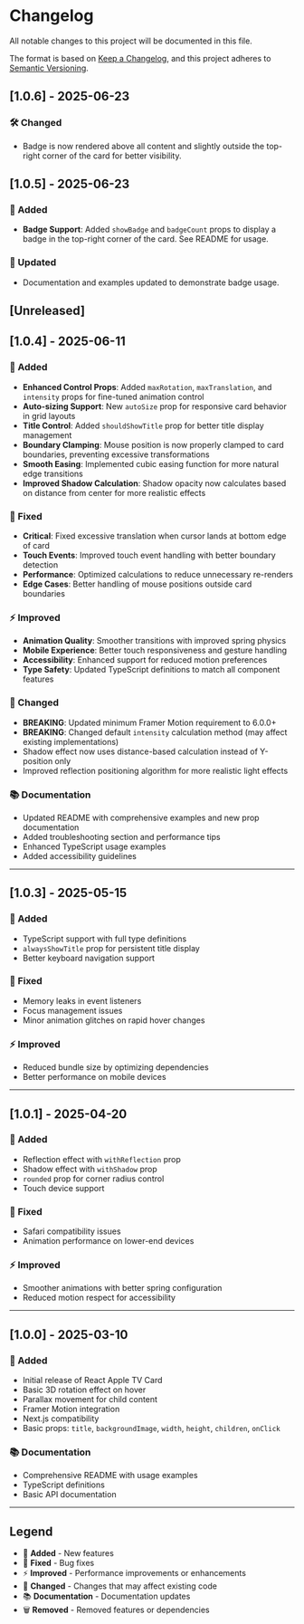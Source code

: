 # Changelog

All notable changes to this project will be documented in this file.

The format is based on [Keep a Changelog](https://keepachangelog.com/en/1.0.0/),
and this project adheres to [Semantic Versioning](https://semver.org/spec/v2.0.0.html).

## [1.0.6] - 2025-06-23

### 🛠️ Changed
- Badge is now rendered above all content and slightly outside the top-right corner of the card for better visibility.

## [1.0.5] - 2025-06-23

### 🚀 Added
- **Badge Support**: Added `showBadge` and `badgeCount` props to display a badge in the top-right corner of the card. See README for usage.

### 📝 Updated
- Documentation and examples updated to demonstrate badge usage.

## [Unreleased]

## [1.0.4] - 2025-06-11

### 🚀 Added
- **Enhanced Control Props**: Added `maxRotation`, `maxTranslation`, and `intensity` props for fine-tuned animation control
- **Auto-sizing Support**: New `autoSize` prop for responsive card behavior in grid layouts
- **Title Control**: Added `shouldShowTitle` prop for better title display management
- **Boundary Clamping**: Mouse position is now properly clamped to card boundaries, preventing excessive transformations
- **Smooth Easing**: Implemented cubic easing function for more natural edge transitions
- **Improved Shadow Calculation**: Shadow opacity now calculates based on distance from center for more realistic effects

### 🐛 Fixed
- **Critical**: Fixed excessive translation when cursor lands at bottom edge of card
- **Touch Events**: Improved touch event handling with better boundary detection
- **Performance**: Optimized calculations to reduce unnecessary re-renders
- **Edge Cases**: Better handling of mouse positions outside card boundaries

### ⚡ Improved
- **Animation Quality**: Smoother transitions with improved spring physics
- **Mobile Experience**: Better touch responsiveness and gesture handling
- **Accessibility**: Enhanced support for reduced motion preferences
- **Type Safety**: Updated TypeScript definitions to match all component features

### 🔧 Changed
- **BREAKING**: Updated minimum Framer Motion requirement to 6.0.0+
- **BREAKING**: Changed default `intensity` calculation method (may affect existing implementations)
- Shadow effect now uses distance-based calculation instead of Y-position only
- Improved reflection positioning algorithm for more realistic light effects

### 📚 Documentation
- Updated README with comprehensive examples and new prop documentation
- Added troubleshooting section and performance tips
- Enhanced TypeScript usage examples
- Added accessibility guidelines

---

## [1.0.3] - 2025-05-15

### 🚀 Added
- TypeScript support with full type definitions
- `alwaysShowTitle` prop for persistent title display
- Better keyboard navigation support

### 🐛 Fixed
- Memory leaks in event listeners
- Focus management issues
- Minor animation glitches on rapid hover changes

### ⚡ Improved
- Reduced bundle size by optimizing dependencies
- Better performance on mobile devices

---

## [1.0.1] - 2025-04-20

### 🚀 Added
- Reflection effect with `withReflection` prop
- Shadow effect with `withShadow` prop
- `rounded` prop for corner radius control
- Touch device support

### 🐛 Fixed
- Safari compatibility issues
- Animation performance on lower-end devices

### ⚡ Improved
- Smoother animations with better spring configuration
- Reduced motion respect for accessibility

---

## [1.0.0] - 2025-03-10

### 🚀 Added
- Initial release of React Apple TV Card
- Basic 3D rotation effect on hover
- Parallax movement for child content
- Framer Motion integration
- Next.js compatibility
- Basic props: `title`, `backgroundImage`, `width`, `height`, `children`, `onClick`

### 📚 Documentation
- Comprehensive README with usage examples
- TypeScript definitions
- Basic API documentation

---

## Legend

- 🚀 **Added** - New features
- 🐛 **Fixed** - Bug fixes
- ⚡ **Improved** - Performance improvements or enhancements
- 🔧 **Changed** - Changes that may affect existing code
- 📚 **Documentation** - Documentation updates
- 🗑️ **Removed** - Removed features or dependencies